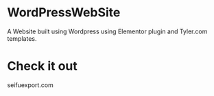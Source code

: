 # WordPressWebSite
A Website built using Wordpress using Elementor plugin and Tyler.com templates.

# Check it out
seifuexport.com
